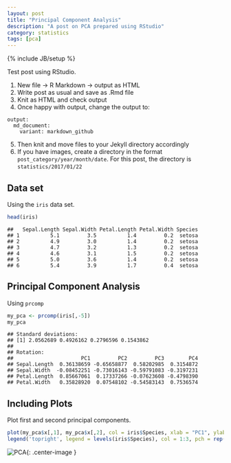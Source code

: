 ```yaml
---
layout: post
title: "Principal Component Analysis"
description: "A post on PCA prepared using RStudio"
category: statistics
tags: [pca]
---
```

{% include JB/setup %}

Test post using RStudio.

1. New file -&gt; R Markdown -&gt; output as HTML
2. Write post as usual and save as .Rmd file
3. Knit as HTML and check output
4. Once happy with output, change the output to:

```
output: 
  md_document:
    variant: markdown_github
```

5. Then knit and move files to your Jekyll directory accordingly
6. If you have images, create a directory in the format `post_category/year/month/date`. For this post, the directory is `statistics/2017/01/22`

Data set
--------

Using the `iris` data set.

``` r
head(iris)
```

    ##   Sepal.Length Sepal.Width Petal.Length Petal.Width Species
    ## 1          5.1         3.5          1.4         0.2  setosa
    ## 2          4.9         3.0          1.4         0.2  setosa
    ## 3          4.7         3.2          1.3         0.2  setosa
    ## 4          4.6         3.1          1.5         0.2  setosa
    ## 5          5.0         3.6          1.4         0.2  setosa
    ## 6          5.4         3.9          1.7         0.4  setosa

Principal Component Analysis
----------------------------

Using `prcomp`

``` r
my_pca <- prcomp(iris[,-5])
my_pca
```

    ## Standard deviations:
    ## [1] 2.0562689 0.4926162 0.2796596 0.1543862
    ## 
    ## Rotation:
    ##                      PC1         PC2         PC3        PC4
    ## Sepal.Length  0.36138659 -0.65658877  0.58202985  0.3154872
    ## Sepal.Width  -0.08452251 -0.73016143 -0.59791083 -0.3197231
    ## Petal.Length  0.85667061  0.17337266 -0.07623608 -0.4798390
    ## Petal.Width   0.35828920  0.07548102 -0.54583143  0.7536574

Including Plots
---------------

Plot first and second principal components.

``` r
plot(my_pca$x[,1], my_pca$x[,2], col = iris$Species, xlab = "PC1", ylab = "PC2", pch=19)
legend('topright', legend = levels(iris$Species), col = 1:3, pch = rep(19,3))
```

![PCA](2017-01-22-pca.png){: .center-image }
